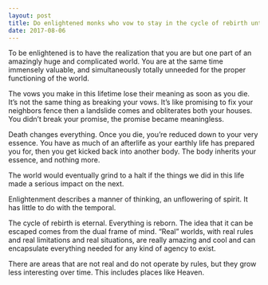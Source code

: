 ```yaml
---
layout: post
title: Do enlightened monks who vow to stay in the cycle of rebirth until all sentient beings are free get reborn enlightened?
date: 2017-08-06
---
```


<p>To be enlightened is to have the realization that you are but one part of an amazingly huge and complicated world. You are at the same time immensely valuable, and simultaneously totally unneeded for the proper functioning of the world.</p><p>The vows you make in this lifetime lose their meaning as soon as you die. It’s not the same thing as breaking your vows. It’s like promising to fix your neighbors fence then a landslide comes and obliterates both your houses. You didn’t break your promise, the promise became meaningless.</p><p>Death changes everything. Once you die, you’re reduced down to your very essence. You have as much of an afterlife as your earthly life has prepared you for, then you get kicked back into another body. The body inherits your essence, and nothing more.</p><p>The world would eventually grind to a halt if the things we did in this life made a serious impact on the next.</p><p>Enlightenment describes a manner of thinking, an unflowering of spirit. It has little to do with the temporal.</p><p>The cycle of rebirth is eternal. Everything is reborn. The idea that it can be escaped comes from the dual frame of mind. “Real” worlds, with real rules and real limitations and real situations, are really amazing and cool and can encapsulate everything needed for any kind of agency to exist.</p><p>There are areas that are not real and do not operate by rules, but they grow less interesting over time. This includes places like Heaven.</p>
